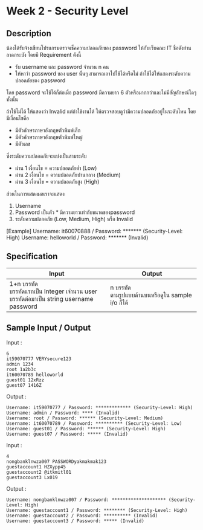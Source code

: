 # Week 2 - Security Level
## Description
น้องได้รับจ้างเขียนโปรแกรมตรวจเช็คความปลอดภัยของ password ให้กับเว็บคณะ IT ชื่อดังย่านลาดกระบัง โดยมี Requirement ดังนี้
- รับ username และ password จำนวน n คน
- ให้หาว่า password ของ user นั้นๆ สามารถเอาไปใช้ได้หรือไม่ ถ้าใช้ได้ให้แสดงระดับความปลอดภัยของ password

โดย password จะใช้ได้ก็ต่อเมื่อ password มีความยาว 6 ตัวหรือมากกว่าและไม่มีสัญลักษณ์ใดๆทั้งนั้น

ถ้าใช้ไม่ได้ ให้แสดงว่า Invalid แต่ถ้าใช้งานได้ ให้ตรวจสอบดูว่ามีความปลอดภัยอยู่ในระดับไหน โดยมีเงื่อนไขคือ
- มีตัวอักษรภาษาอังกฤษตัวพิมพ์เล็ก
- มีตัวอักษรภาษาอังกฤษตัวพิมพ์ใหญ่
- มีตัวเลข

ซึ่งระดับความปลอดภัยจะแบ่งเป็นสามระดับ
- ผ่าน 1 เงื่อนไข = ความปลอดภัยต่ำ (Low)
- ผ่าน 2 เงื่อนไข = ความปลอดภัยปานกลาง (Medium)
- ผ่าน 3 เงื่อนไข = ความปลอดภัยสูง (High)

ส่วนในการแสดงผลเราจะแสดง
1. Username
2. Password เป็นตัว * มีความยาวเท่ากับขนาดของpassword
3. ระดับความปลอดภัย (Low, Medium, High) หรือ Invalid

[Example]
Username: it60070888 / Password: ******* (Security-Level: High)
Username: helloworld / Password: ******* (Invalid)

## Specification
|Input|Output|
|-|-|
|1+n บรรทัด <br> บรรทัดแรกเป็น Integer เจำนวน user <br> บรรทัดต่อมาเป็น string username password|n บรรทัด <br> ตามรูปแบบด้านบนหรือดูใน sample i/o ก็ได้ |

## Sample Input / Output
Input :
```
6
it59070777 VERYsecure123
admin 1234
root 1a2b3c
it60070789 helloworld
guest01 12xRzz
guest07 1416Z
```

Output :
```
Username: it59070777 / Password: ************* (Security-Level: High)
Username: admin / Password: **** (Invalid)
Username: root / Password: ****** (Security-Level: Medium)
Username: it60070789 / Password: ********** (Security-Level: Low)
Username: guest01 / Password: ****** (Security-Level: High)
Username: guest07 / Password: ***** (Invalid)
```

Input :
```
4
nongbanklnwza007 PASSWORDyakmakmak123
guestaccount1 HZXypp45
guestaccount2 @itkmitl01
guestaccount3 Lx019
```

Output :
```
Username: nongbanklnwza007 / Password: ******************** (Security-Level: High)
Username: guestaccount1 / Password: ******** (Security-Level: High)
Username: guestaccount2 / Password: ********** (Invalid)
Username: guestaccount3 / Password: ***** (Invalid)
```
